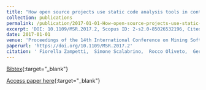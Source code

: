 ```yaml
---
title: "How open source projects use static code analysis tools in continuous integration pipelines"
collection: publications
permalink: /publication/2017-01-01-How-open-source-projects-use-static-code-analysis-tools-in-continuous-integration-pipelines
excerpt: 'DOI: 10.1109/MSR.2017.2, Scopus ID: 2-s2.0-85026532196, Cited by: 22'
date: 2017-01-01
venue: 'Proceedings of the 14th International Conference on Mining Software Repositories, MSR 2017, Buenos Aires, Argentina, May 20-28, 2017'
paperurl: 'https://doi.org/10.1109/MSR.2017.2'
citation: ' Fiorella Zampetti,  Simone Scalabrino,  Rocco Oliveto,  Gerardo Canfora,  Massimiliano Di Penta, &quot;How open source projects use static code analysis tools in continuous integration pipelines.&quot; Proceedings of the 14th International Conference on Mining Software Repositories, MSR 2017, Buenos Aires, Argentina, May 20-28, 2017, 2017.'
---
```

[Bibtex](https://dblp.org/rec/bib/conf/msr/ZampettiSOCP17){:target="_blank"}

[Access paper here](https://doi.org/10.1109/MSR.2017.2){:target="_blank"}
